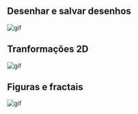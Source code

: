 ## Desenhar e salvar desenhos
![gif](https://media3.giphy.com/media/qpk813ElZleUKVnZZ6/giphy.gif)

## Tranformações 2D
![gif](https://media0.giphy.com/media/Isj5R4sM7utlPR3TGS/giphy.gif?cid=790b7611698519b192da57d4531b4de5456f253020c924c9&rid=giphy.gif&ct=g)

## Figuras e fractais
![gif](https://media1.giphy.com/media/d1IiuJ7dhFF6G2IN1c/giphy.gif)
